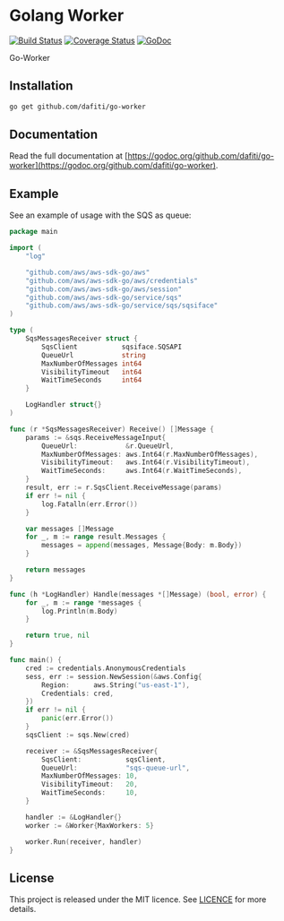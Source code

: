 # Golang Worker

[![Build Status](https://img.shields.io/travis/dafiti/go-worker/master.svg?style=flat-square)](https://travis-ci.org/dafiti/go-worker)
[![Coverage Status](https://img.shields.io/coveralls/dafiti/go-worker/master.svg?style=flat-square)](https://coveralls.io/github/dafiti/go-worker?branch=master)
[![GoDoc](https://img.shields.io/badge/godoc-reference-5272B4.svg?style=flat-square)](https://godoc.org/github.com/dafiti/go-worker)

Go-Worker

## Installation
```sh
go get github.com/dafiti/go-worker
```

## Documentation

Read the full documentation at [https://godoc.org/github.com/dafiti/go-worker](https://godoc.org/github.com/dafiti/go-worker).

## Example

See an example of usage with the SQS as queue:

```go
package main

import (
	"log"

	"github.com/aws/aws-sdk-go/aws"
	"github.com/aws/aws-sdk-go/aws/credentials"
	"github.com/aws/aws-sdk-go/aws/session"
	"github.com/aws/aws-sdk-go/service/sqs"
	"github.com/aws/aws-sdk-go/service/sqs/sqsiface"
)

type (
	SqsMessagesReceiver struct {
		SqsClient           sqsiface.SQSAPI
		QueueUrl            string
		MaxNumberOfMessages int64
		VisibilityTimeout   int64
		WaitTimeSeconds     int64
	}

	LogHandler struct{}
)

func (r *SqsMessagesReceiver) Receive() []Message {
	params := &sqs.ReceiveMessageInput{
		QueueUrl:            &r.QueueUrl,
		MaxNumberOfMessages: aws.Int64(r.MaxNumberOfMessages),
		VisibilityTimeout:   aws.Int64(r.VisibilityTimeout),
		WaitTimeSeconds:     aws.Int64(r.WaitTimeSeconds),
	}
	result, err := r.SqsClient.ReceiveMessage(params)
	if err != nil {
		log.Fatalln(err.Error())
	}

	var messages []Message
	for _, m := range result.Messages {
		messages = append(messages, Message{Body: m.Body})
	}

	return messages
}

func (h *LogHandler) Handle(messages *[]Message) (bool, error) {
	for _, m := range *messages {
		log.Println(m.Body)
	}

	return true, nil
}

func main() {
	cred := credentials.AnonymousCredentials
	sess, err := session.NewSession(&aws.Config{
		Region:      aws.String("us-east-1"),
		Credentials: cred,
	})
	if err != nil {
		panic(err.Error())
	}
	sqsClient := sqs.New(cred)

	receiver := &SqsMessagesReceiver{
		SqsClient:           sqsClient,
		QueueUrl:            "sqs-queue-url",
		MaxNumberOfMessages: 10,
		VisibilityTimeout:   20,
		WaitTimeSeconds:     10,
	}

	handler := &LogHandler{}
	worker := &Worker{MaxWorkers: 5}

	worker.Run(receiver, handler)
}
```

## License

This project is released under the MIT licence. See [LICENCE](https://github.com/dafiti/go-worker/blob/master/LICENSE) for more details.
